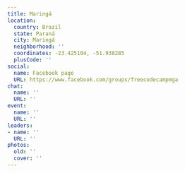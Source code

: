 ```yaml
---
title: Maringá
location:
  country: Brazil
  state: Paraná
  city: Maringá
  neighborhood: ''
  coordinates: -23.425104, -51.938285
  plusCode: ''
social:
  name: Facebook page
  URL: https://www.facebook.com/groups/freecodecampmga
chat:
  name: ''
  URL: ''
event:
  name: ''
  URL: ''
leaders:
- name: ''
  URL: ''
photos:
  old: ''
  cover: ''
---
```

